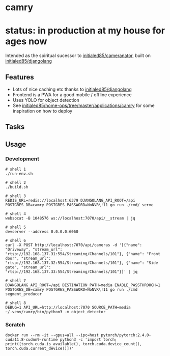 # camry

# status: in production at my house for ages now

Intended as the spiritual sucessor to [initialed85/cameranator](https://github.com/initialed85/cameranator), built on
[initialed85/djangolang](https://github.com/initialed85/djangolang)

## Features

- Lots of nice caching etc thanks to [initialed85/djangolang](https://github.com/initialed85/djangolang)
- Frontend is a PWA for a good mobile / offline experience
- Uses YOLO for object detection
- See
  [initialed85/home-ops/tree/master/applications/camry](https://github.com/initialed85/home-ops/tree/master/applications/camry)
  for some inspiration on how to deploy

## Tasks

## Usage

### Development

```shell
# shell 1
./run-env.sh

# shell 2
./build.sh

# shell 3
REDIS_URL=redis://localhost:6379 DJANGOLANG_API_ROOT=/api POSTGRES_DB=camry POSTGRES_PASSWORD=NoNVR\!11 go run ./cmd/ serve

# shell 4
websocat -B 1048576 ws://localhost:7070/api/__stream | jq

# shell 5
devserver --address 0.0.0.0:6060

# shell 6
curl -X POST http://localhost:7070/api/cameras -d '[{"name": "Driveway", "stream_url": "rtsp://192.168.137.31:554/Streaming/Channels/101"}, {"name": "Front door", "stream_url": "rtsp://192.168.137.32:554/Streaming/Channels/101"}, {"name": "Side gate", "stream_url": "rtsp://192.168.137.33:554/Streaming/Channels/101"}]' | jq

# shell 7
DJANGOLANG_API_ROOT=/api DESTINATION_PATH=media ENABLE_PASSTHROUGH=1 POSTGRES_DB=camry POSTGRES_PASSWORD=NoNVR\!11 go run ./cmd segment_producer

# shell 8
DEBUG=1 API_URL=http://localhost:7070 SOURCE_PATH=media ~/.venv/camry/bin/python3 -m object_detector
```

### Scratch

```shell
docker run --rm -it --gpus=all --ipc=host pytorch/pytorch:2.4.0-cuda11.8-cudnn9-runtime python3 -c 'import torch; print([torch.cuda.is_available(), torch.cuda.device_count(), torch.cuda.current_device()])'
```
